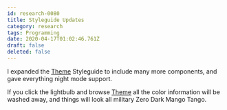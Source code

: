 ```yaml
---
id: research-0080
title: Styleguide Updates
category: research
tags: Programming
date: 2020-04-17T01:02:46.761Z
draft: false
deleted: false
---
```


I expanded the [Theme](http://catpea.com/theme) Styleguide to include many more components, and gave everything night mode support.

If you click the lightbulb and browse [Theme](http://catpea.com/theme) all the color information will be washed away, and things will look all military Zero Dark Mango Tango.
